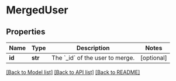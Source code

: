 # MergedUser

## Properties
Name | Type | Description | Notes
------------ | ------------- | ------------- | -------------
**id** | **str** | The &#x60;_id&#x60; of the user to merge. | [optional] 

[[Back to Model list]](../README.md#documentation-for-models) [[Back to API list]](../README.md#documentation-for-api-endpoints) [[Back to README]](../README.md)


